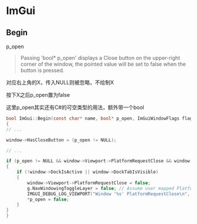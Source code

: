 # ImGui

## Begin

p_open

> Passing 'bool* p_open' displays a Close button on the upper-right corner of the window, 
> the pointed value will be set to false when the button is pressed.

对应右上角的X，传入NULL则被忽略，不绘制X

按下X之后p_open置为false

这里p_open其实还有C#的可空类型的用法，额外带一个bool

```c
bool ImGui::Begin(const char* name, bool* p_open, ImGuiWindowFlags flags)
{
// ...

window->HasCloseButton = (p_open != NULL);

// ...

if (p_open != NULL && window->Viewport->PlatformRequestClose && window->Viewport != GetMainViewport())
{
    if (!window->DockIsActive || window->DockTabIsVisible)
    {
        window->Viewport->PlatformRequestClose = false;
        g.NavWindowingToggleLayer = false; // Assume user mapped PlatformRequestClose on ALT-F4 so we disable ALT for menu toggle. False positive not an issue.
        IMGUI_DEBUG_LOG_VIEWPORT("Window '%s' PlatformRequestClose\n", window->Name);
        *p_open = false;
    }
}
}
```